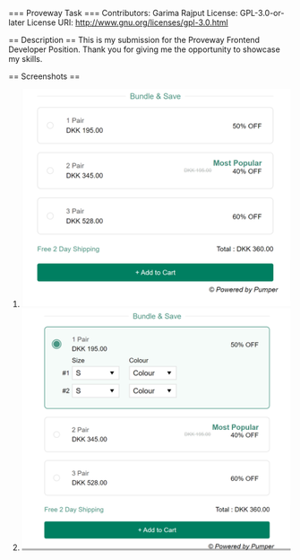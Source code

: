 === Proveway Task ===
Contributors: Garima Rajput
License: GPL-3.0-or-later
License URI: http://www.gnu.org/licenses/gpl-3.0.html

== Description ==
This is my submission for the Proveway Frontend Developer Position. Thank you for giving me the opportunity to showcase my skills.

== Screenshots ==

1. ![Feedback Exchange Interface](screenshots/before-select.png)
2. ![Career Growth Tracking Dashboard](screenshots/after-select.png)
